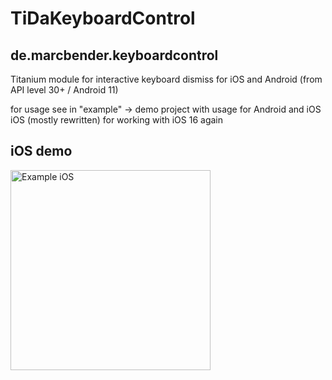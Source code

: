 # TiDaKeyboardControl
## de.marcbender.keyboardcontrol

Titanium module for interactive keyboard dismiss for iOS and Android (from API level 30+ / Android 11)

for usage see in "example" -> demo project with usage for Android and iOS
iOS (mostly rewritten) for working with iOS 16 again

## iOS demo

<img src="./keyboardcontrol-ios.gif" width="320" alt="Example iOS" />
